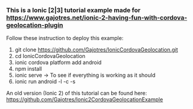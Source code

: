 ### This is a Ionic [2|3] tutorial example made for https://www.gajotres.net/ionic-2-having-fun-with-cordova-geolocation-plugin

Follow these instruction to deploy this example:

1. git clone https://github.com/Gajotres/IonicCordovaGeolocation.git
2. cd IonicCordovaGeolocation
3. ionic cordova platform add android
4. npm install
5. ionic serve -> To see if everything is working as it should
6. ionic run android -l -c -s

An old version (Ionic 2) of this tutorial can be found here: https://github.com/Gajotres/Ionic2CordovaGeolocationExample